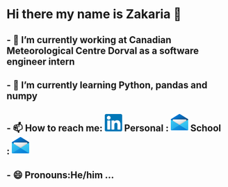 # Hi there my name is Zakaria 👋

<!--
**haimeurz/haimeurz** is a ✨ _special_ ✨ repository because its `README.md` (this file) appears on your GitHub profile.
-->
## - 🔭 I’m currently working at Canadian Meteorological Centre Dorval as a software engineer intern
## - 🌱 I’m currently learning Python, pandas and numpy
## - 📫 How to reach me: <a href="https://www.linkedin.com/in/haimeur-zakaria/" target="_blank"><img src="images/linkedin.png" height="40px"></a> **Personal** : <a href="haimeurz@gmail.com" target="_blank"><img src="images/Mail.png" height="40px"></a> **School** : <a href="Zakaria.haimeur.1@ens.etsmtl.ca" target="_blank"><img src="images/Mail.png" height="40px"></a> 


## - 😄 Pronouns:He/him ...


